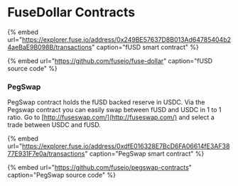 # FuseDollar Contracts



{% embed url="https://explorer.fuse.io/address/0x249BE57637D8B013Ad64785404b24aeBaE9B098B/transactions" caption="fUSD smart contract" %}



{% embed url="https://github.com/fuseio/fuse-dollar" caption="fUSD source code" %}

### PegSwap

PegSwap contract holds the fUSD backed reserve in USDC. Via the Pegswap contract you can easily swap between fUSD and USDC in 1 to 1 ratio. Go to [http://fuseswap.com/](http://fuseswap.com/) and select a trade between USDC and fUSD.



{% embed url="https://explorer.fuse.io/address/0xdfE016328E7BcD6FA06614fE3AF3877E931F7e0a/transactions" caption="PegSwap smart contract" %}



{% embed url="https://github.com/fuseio/pegswap-contracts" caption="PegSwap source code" %}

